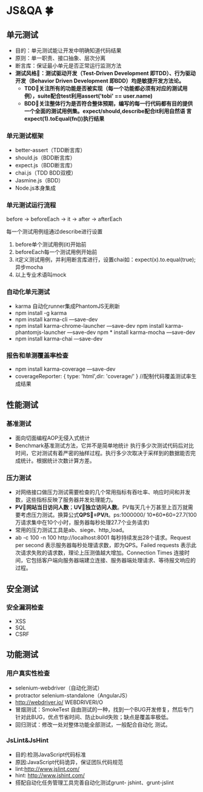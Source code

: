 # JS&QA :four_leaf_clover:

## 单元测试

* 目的：单元测试能让开发中明确知道代码结果
* 原则：单一职责、接口抽象、层次分离
* 断言库：保证最小单元是否正常运行监测方法
* **测试风格:small_red_triangle:：测试驱动开发（Test-Driven Development 即TDD）、行为驱动开发（Behavior Driven Development 即BDD）均是敏捷开发方法论。**
    * **TDD:small_red_triangle:关注所有的功能是否被实现（每一个功能都必须有对应的测试用例），suite配合test利用assert('tobi' == user.name)**
    * **BDD:small_red_triangle:关注整体行为是否符合整体预期，编写的每一行代码都有目的提供一个全面的测试用例集。expect/should,describe配合it利用自然语 言expect(1).toEqual(fn())执行结果**

### 单元测试框架

* better-assert（TDD断言库）
* should.js（BDD断言库）
* expect.js（BDD断言库）
* chai.js（TDD BDD双模）
* Jasmine.js（BDD）
* Node.js本身集成

### 单元测试运行流程

before -> beforeEach -> it -> after -> afterEach

每一个测试用例组通过describe进行设置

1. before单个测试用例(it)开始前
2. beforeEach每一个测试用例开始前
3. it定义测试用例，并利用断言库进行，设置chai如：expect(x).to.equal(true);异步mocha
4. 以上专业术语叫mock

###  自动化单元测试

* karma 自动化runner集成PhantomJS无刷新
* npm install -g karma
* npm install karma-cli —save-dev
* npm install karma-chrome-launcher —save-dev npm install karma-phantomjs-launcher —save-dev npm * install karma-mocha —save-dev
* npm install karma-chai —save-dev

###  报告和单测覆盖率检查

* npm install karma-coverage —save-dev
* coverageReporter: { type: 'html',dir: 'coverage/' } //配制代码覆盖测试率生成结果

## 性能测试

### 基准测试

* 面向切面编程AOP无侵入式统计
* Benchmark基准测试方法，它并不是简单地统计 执行多少次测试代码后对比时间，它对测试有着严密的抽样过程。执行多少次取决于采样到的数据能否完成统计。根据统计次数计算方差。

### 压力测试

* 对网络接口做压力测试需要检查的几个常用指标有吞吐率、响应时间和并发数，这些指标反映了服务器并发处理能力。
* **PV:small_red_triangle:网站当日访问人数**；**UV:small_red_triangle:独立访问人数**。PV每天几十万甚至上百万就需要考虑压力测试。换算公式**QPS:small_red_triangle:=PV/t**。ps:1000000/ 10\*60*60=27.7(100万请求集中在10个小时，服务器每秒处理27.7个业务请求)
* 常用的压力测试工具是ab、siege、http_load。
* ab -c 100 -n 100 http://localhost:8001 每秒持续发出28个请求。Request per second 表示服务器每秒处理请求数，即为QPS。Failed requests 表示此次请求失败的请求数，理论上压测值越大增加。Connection Times 连接时间，它包括客户端向服务器端建立连接、服务器端处理请求、等待报文响应的过程。

## 安全测试

###  安全漏洞检查

* XSS
* SQL
* CSRF

## 功能测试

### 用户真实性检查

* selenium-webdriver（自动化测试）
* protractor selenium-standalone（AngularJS）
* http://webdriver.io/ WEBDRIVERI/O
* 冒烟测试：SmokeTest 自由测试的一种，找到一个BUG开发修复，然后专门针对此BUG，优点节省时间、防止build失败；缺点是覆盖率极低。
* 回归测试：修改一处对整体功能全部测试，一般配合自动化 测试。

### JsLint&JsHint

* 目的:检测JavaScript代码标准 
* 原因:JavaScript代码诡异，保证团队代码规范 
* lint:http://www.jslint.com/
* hint: http://www.jshint.com/
* 搭配自动化任务管理工具完善自动化测试grunt- jshint、grunt-jslint